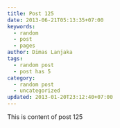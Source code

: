 ```yaml
---
title: Post 125
date: 2013-06-21T05:13:35+07:00
keywords:
  - random
  - post
  - pages
author: Dimas Lanjaka
tags:
  - random post
  - post has 5
category:
  - random post
  - uncategorized
updated: 2013-01-20T23:12:40+07:00
---
```

This is content of post 125